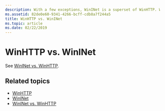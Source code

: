```yaml
---
description: With a few exceptions, WinINet is a superset of WinHTTP. When selecting between the two, you should use WinINet, unless you plan to run within a service or service-like process that requires impersonation and session isolation.
ms.assetid: 82de0e60-9341-4266-bcff-cdb8a7f244a5
title: WinHTTP vs. WinINet
ms.topic: article
ms.date: 02/22/2019
---
```


# WinHTTP vs. WinINet

See [WinINet vs. WinHTTP](/windows/desktop/wininet/wininet-vs-winhttp). 

## Related topics

* [WinHTTP](/windows/desktop/WinHttp/winhttp-start-page)
* [WinINet](/windows/desktop/WinInet/about-wininet)
* [WinINet vs. WinHTTP](/windows/desktop/wininet/wininet-vs-winhttp)
